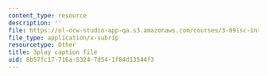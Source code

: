 ```yaml
---
content_type: resource
description: ''
file: https://ol-ocw-studio-app-qa.s3.amazonaws.com/courses/3-091sc-introduction-to-solid-state-chemistry-fall-2010/8b57fc17716a53247d541f84d13544f3_FwIKZIWJfg8.srt
file_type: application/x-subrip
resourcetype: Other
title: 3play caption file
uid: 8b57fc17-716a-5324-7d54-1f84d13544f3
---
```

